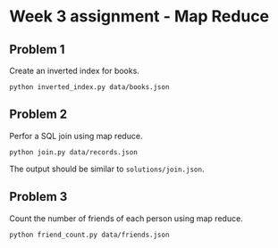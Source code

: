 # Week 3 assignment - Map Reduce

## Problem 1

Create an inverted index for books.

```python inverted_index.py data/books.json```

## Problem 2

Perfor a SQL join using map reduce.

```python join.py data/records.json```

The output should be similar to `solutions/join.json`.

## Problem 3

Count the number of friends of each person using map reduce.

```python friend_count.py data/friends.json```
